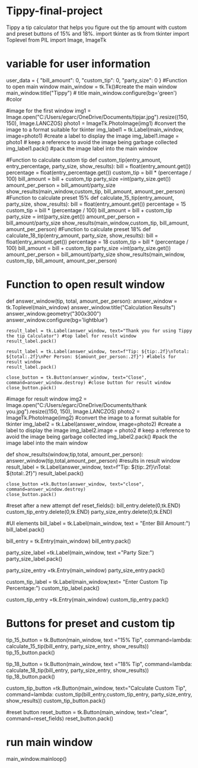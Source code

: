 # Tippy-final-project
Tippy a tip calculator that helps you figure out the tip amount with custom and preset buttons of 15% and 18%.
import tkinter as tk 
from tkinter import Toplevel
from PIL import Image, ImageTk 

# variable for user information
user_data = {
    "bill_amount": 0,
    "custom_tip": 0,
    "party_size": 0
}
#Function to open main window
main_window = tk.Tk()#create the main window
main_window.title("Tippy") # title
main_window.configure(bg='green') #color

#image for the first window
img1 = Image.open("C:/Users/egarc/OneDrive/Documents/tipjar.jpg").resize((150, 150), Image.LANCZOS)
photo1 = ImageTk.PhotoImage(img1) #convert the image to a format suitable for tkinter
img_label1 = tk.Label(main_window, image=photo1) #create a label to display the image
img_label1.image = photo1 # keep a reference to avoid the image being garbage collected
img_label1.pack() #pack the image label into the main window

#Function to calculate custom tip
def custom_tip(entry_amount, entry_percentage, party_size, show_results):
    bill = float(entry_amount.get())
    percentage = float(entry_percentage.get())
    custom_tip = bill * (percentage / 100)
    bill_amount = bill + custom_tip
    party_size =int(party_size.get())
    amount_per_person = bill_amount/party_size
    show_results(main_window,custom_tip, bill_amount, amount_per_person)
#Function to calculate preset 15%
def calculate_15_tip(entry_amount, party_size, show_results):
    bill = float(entry_amount.get())
    percentage = 15
    custom_tip = bill * (percentage / 100)
    bill_amount = bill + custom_tip
    party_size = int(party_size.get())
    amount_per_person = bill_amount/party_size
    show_results(main_window,custom_tip, bill_amount, amount_per_person)
#Function to calculate preset 18%
def calculate_18_tip(entry_amount, party_size, show_results):
    bill = float(entry_amount.get())
    percentage = 18
    custom_tip = bill * (percentage / 100)
    bill_amount = bill + custom_tip
    party_size =int(party_size.get())
    amount_per_person = bill_amount/party_size
    show_results(main_window, custom_tip, bill_amount, amount_per_person)

 # Function to open result window
def answer_window(tip, total, amount_per_person):
    answer_window = tk.Toplevel(main_window)
    answer_window.title("Calculation Results")
    answer_window.geometry("300x300")      
    answer_window.configure(bg='lightblue')
      
    result_label = tk.Label(answer_window, text="Thank you for using Tippy the tip Calculator") #top label for result window
    result_label.pack()
    
    result_label = tk.Label(answer_window, text=f"Tip: ${tip:.2f}\nTotal: ${total:.2f}\nPer Person: ${amount_per_person:.2f}") #labels for result window
    result_label.pack()
    
    close_button = tk.Button(answer_window, text="Close", command=answer_window.destroy) #close button for result window
    close_button.pack()    

#image for result window
    img2 = Image.open("C:/Users/egarc/OneDrive/Documents/thank you.jpg").resize((150, 150), Image.LANCZOS)
    photo2 = ImageTk.PhotoImage(img2) #convert the image to a format suitable for tkinter
    img_label2 = tk.Label(answer_window, image=photo2) #create a label to display the image
    img_label2.image = photo2 # keep a reference to avoid the image being garbage collected
    img_label2.pack() #pack the image label into the main window  


def show_results(window,tip,total, amount_per_person):
    answer_window(tip,total,amount_per_person)
#results in result window
    result_label = tk.Label(answer_window, text=f"Tip: ${tip:.2f}\nTotal: ${total:.2f}")
    result_label.pack()

    close_button =tk.Button(answer_window, text="close", command=answer_window.destroy)
    close_button.pack()

#reset after a new attempt
def reset_fields():
    bill_entry.delete(0,tk.END)
    custom_tip_entry.delete(0,tk.END)
    party_size_entry.delete(0,tk.END)

#UI elements
bill_label = tk.Label(main_window, text = "Enter Bill Amount:")
bill_label.pack()

bill_entry = tk.Entry(main_window)
bill_entry.pack()

party_size_label =tk.Label(main_window, text ="Party Size:")
party_size_label.pack()

party_size_entry =tk.Entry(main_window)
party_size_entry.pack()

custom_tip_label = tk.Label(main_window,text= "Enter Custom Tip Percentage:")
custom_tip_label.pack()

custom_tip_entry =tk.Entry(main_window)
custom_tip_entry.pack()

# Buttons for preset and custom tip
tip_15_button = tk.Button(main_window, text ="15% Tip", command=lambda: calculate_15_tip(bill_entry, party_size_entry, show_results))
tip_15_button.pack()

tip_18_button = tk.Button(main_window, text ="18% Tip", command=lambda: calculate_18_tip(bill_entry, party_size_entry, show_results))
tip_18_button.pack()

custom_tip_button =tk.Button(main_window, text="Calculate Custom Tip", command=lambda: custom_tip(bill_entry,custom_tip_entry, party_size_entry, show_results))
custom_tip_button.pack()

#reset button
reset_button = tk.Button(main_window, text="clear", command=reset_fields)
reset_button.pack()

# run main window
main_window.mainloop()
